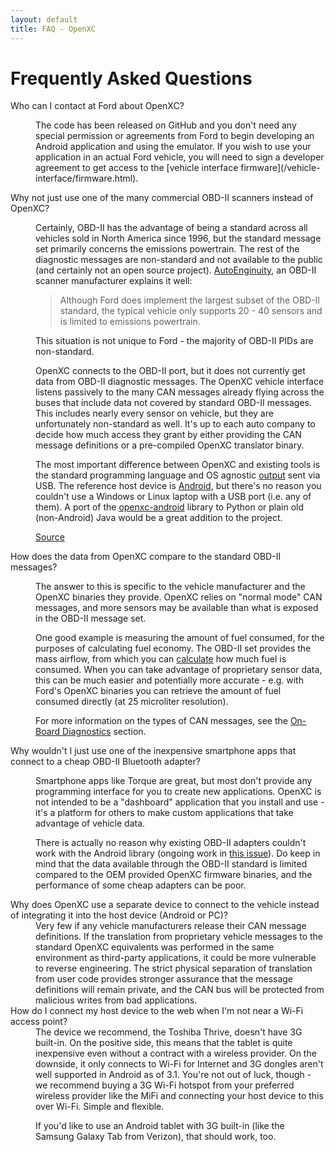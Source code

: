 ```yaml
---
layout: default
title: FAQ - OpenXC
---
```


<div class="page-header">
    <h1>Frequently Asked Questions</h1>
</div>

<dl>

<dt>Who can I contact at Ford about OpenXC?</dt>
<dd><p>
The code has been released on GitHub and you don't need any special permission
or agreements from Ford to begin developing an Android application and using
the emulator. If you wish to use your application in an actual Ford vehicle,
you will need to sign a developer agreement to get access to the [vehicle
interface firmware](/vehicle-interface/firmware.html).
</p></dd>

<dt>Why not just use one of the many commercial OBD-II scanners instead of
OpenXC?</dt>

<dd>

<p> Certainly, OBD-II has the advantage of being a standard across all vehicles
sold in North America since 1996, but the standard message set primarily
concerns the emissions powertrain. The rest of the diagnostic messages are
non-standard and not available to the public (and certainly not an open source
project). <a href="http://www.autoenginuity.com/products-software.html#EI01">
AutoEnginuity</a>, an OBD-II scanner manufacturer explains it well:
</p>

<blockquote>
Although Ford does implement the largest subset of the OBD-II standard, the
typical vehicle only supports 20 - 40 sensors and is limited to emissions
powertrain.
</blockquote>

<p>
This situation is not unique to Ford - the majority of OBD-II PIDs are
non-standard.
</p>

<p>
OpenXC connects to the OBD-II port, but it does not currently get data from
OBD-II diagnostic messages. The OpenXC vehicle interface listens passively to the
many CAN messages already flying across the buses that include data not covered
by standard OBD-II messages. This includes nearly every sensor on vehicle, but
they are unfortunately non-standard as well. It's up to each auto company to
decide how much access they grant by either providing the CAN message
definitions or a pre-compiled OpenXC translator binary.
</p>

<p>
The most important difference between OpenXC and existing tools is the standard
programming language and OS agnostic
 <a href="/vehicle-interface/output-format.html">output</a> sent via USB.
The reference host device is <a href="/android/index.html">Android</a>, but
there's no reason you couldn't use a Windows or Linux laptop with a USB port
(i.e. any of them). A port of the
 <a href="/android/api-guide.html">openxc-android</a> library to Python or
plain old (non-Android) Java would be a great addition to the project.
</p>

<a href="http://en.wikipedia.org/wiki/OBD-II_PIDs#Non-standard_PIDs">Source</a>

<dt>How does the data from OpenXC compare to the standard OBD-II messages?</dt>

<dd>
<p>The answer to this is specific to the vehicle manufacturer and the OpenXC
binaries they provide. OpenXC relies on "normal mode" CAN messages, and more
sensors may be available than what is exposed in the OBD-II message set.</p>

<p>One good example is measuring the amount of fuel consumed, for the purposes
of calculating fuel economy. The OBD-II set provides the mass airflow, from
which you can <a
href="http://www.mp3car.com/engine-management-obd-ii-engine-diagnostics-etc/75138-calculating-mpg-from-vss-and-maf-from-obd2.html">calculate</a>
how much fuel is consumed. When you can take advantage of proprietary sensor
data, this can be much easier and potentially more accurate - e.g. with Ford's
OpenXC binaries you can retrieve the amount of fuel consumed directly (at 25
microliter resolution). </p>

<p>For more information on the types of CAN messages, see the <a
href="/vehicle-interface/concepts.html#obd">On-Board Diagnostics</a> section.</p>

</dd>

<dt>Why wouldn't I just use one of the inexpensive smartphone apps that connect
to a cheap OBD-II Bluetooth adapter?</dt>

<dd>

<p>
Smartphone apps like Torque are great, but most don't provide any programming
interface for you to create new applications. OpenXC is not intended to be a
"dashboard" application that you install and use - it's a platform for others to
make custom applications that take advantage of vehicle data.
</p>

<p> There is actually no reason why existing OBD-II adapters couldn't work with
the Android library (ongoing work in <a
href="https://github.com/openxc/openxc-android/issues/19">this issue</a>). Do
keep in mind that the data available through the OBD-II standard is limited
compared to the OEM provided OpenXC firmware binaries, and the performance of
some cheap adapters can be poor. </p>

</dd>

<dt>Why does OpenXC use a separate device to connect to the vehicle instead of
integrating it into the host device (Android or PC)?</dt>

<dd>Very few if any vehicle manufacturers release their CAN message definitions. If
the translation from proprietary vehicle messages to the standard OpenXC
equivalents was performed in the same environment as third-party applications,
it could be more vulnerable to reverse engineering. The strict physical
separation of translation from user code provides stronger assurance that the
message definitions will remain private, and the CAN bus will be protected from
malicious writes from bad applications.</dd>

<dt>How do I connect my host device to the web when I'm not near a Wi-Fi access
    point?</dt>
<dd>
The device we recommend, the Toshiba Thrive, doesn't have 3G built-in. On the
positive side, this means that the tablet is quite inexpensive even without a
contract with a wireless provider. On the downside, it only connects to Wi-Fi
for Internet and 3G dongles aren't well supported in Android as of 3.1. You're
not out of luck, though - we recommend buying a 3G Wi-Fi hotspot from your
preferred wireless provider like the MiFi and connecting your host device to
this over Wi-Fi. Simple and flexible.

If you'd like to use an Android tablet with 3G built-in (like the Samsung Galaxy
Tab from Verizon), that should work, too.
</dd>


</dl>
